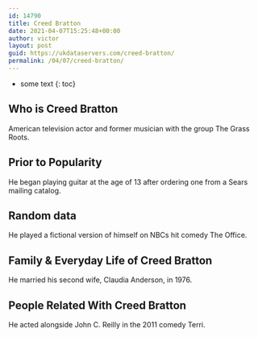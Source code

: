 ```yaml
---
id: 14790
title: Creed Bratton
date: 2021-04-07T15:25:48+00:00
author: victor
layout: post
guid: https://ukdataservers.com/creed-bratton/
permalink: /04/07/creed-bratton/
---
```


* some text
{: toc}


## Who is Creed Bratton



American television actor and former musician with the group The Grass Roots.

                
                
                
## Prior to Popularity



He began playing guitar at the age of 13 after ordering one from a Sears mailing catalog.

                
                
                
## Random data



He played a fictional version of himself on NBCs hit comedy The Office.

                
                
                
## Family & Everyday Life of Creed Bratton



He married his second wife, Claudia Anderson, in 1976.

                
                
                
## People Related With Creed Bratton



He acted alongside John C. Reilly in the 2011 comedy Terri.

                
              
            
          
          
          